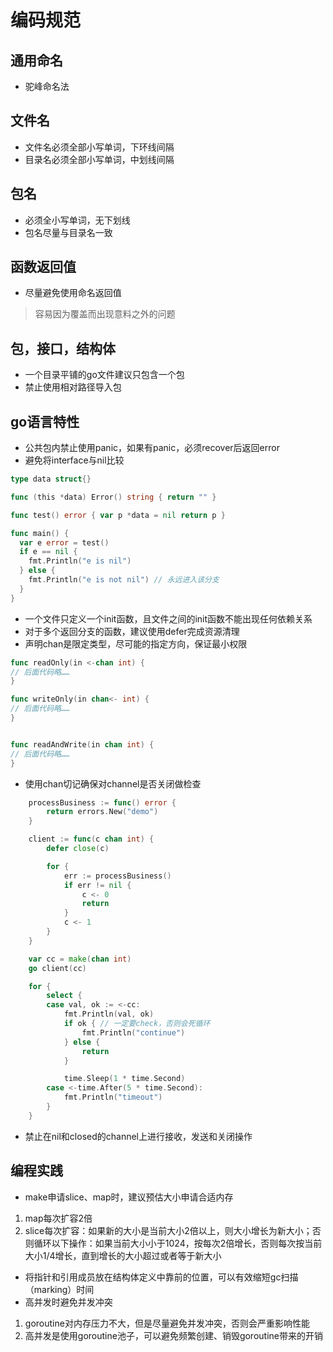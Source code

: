 # 编码规范
## 通用命名
* 驼峰命名法
 
## 文件名
* 文件名必须全部小写单词，下环线间隔
* 目录名必须全部小写单词，中划线间隔 

## 包名
* 必须全小写单词，无下划线
* 包名尽量与目录名一致

## 函数返回值
* 尽量避免使用命名返回值
> 容易因为覆盖而出现意料之外的问题

## 包，接口，结构体
* 一个目录平铺的go文件建议只包含一个包
* 禁止使用相对路径导入包

## go语言特性
* 公共包内禁止使用panic，如果有panic，必须recover后返回error
* 避免将interface与nil比较
```go
type data struct{}

func (this *data) Error() string { return "" }

func test() error { var p *data = nil return p }

func main() { 
  var e error = test() 
  if e == nil { 
    fmt.Println("e is nil")
  } else { 
    fmt.Println("e is not nil") // 永远进入该分支
  }
}
```
* 一个文件只定义一个init函数，且文件之间的init函数不能出现任何依赖关系
* 对于多个返回分支的函数，建议使用defer完成资源清理
* 声明chan是限定类型，尽可能的指定方向，保证最小权限
```go
func readOnly(in <-chan int) { 
// 后面代码略……
}

func writeOnly(in chan<- int) { 
// 后面代码略……
}


func readAndWrite(in chan int) { 
// 后面代码略……
}
```
* 使用chan切记确保对channel是否关闭做检查
```go
	processBusiness := func() error {
		return errors.New("demo")
	}

	client := func(c chan int) {
		defer close(c)

		for {
			err := processBusiness()
			if err != nil {
				c <- 0
				return
			}
			c <- 1
		}
	}

	var cc = make(chan int)
	go client(cc)

	for {
		select {
		case val, ok := <-cc:
			fmt.Println(val, ok)
			if ok { // 一定要check，否则会死循环
				fmt.Println("continue")
			} else {
				return
			}

			time.Sleep(1 * time.Second)
		case <-time.After(5 * time.Second):
			fmt.Println("timeout")
		}
	}
```
* 禁止在nil和closed的channel上进行接收，发送和关闭操作

## 编程实践
* make申请slice、map时，建议预估大小申请合适内存
1. map每次扩容2倍
2. slice每次扩容：如果新的大小是当前大小2倍以上，则大小增长为新大小；否则循环以下操作：如果当前大小小于1024，按每次2倍增长，否则每次按当前大小1/4增长，直到增长的大小超过或者等于新大小
* 将指针和引用成员放在结构体定义中靠前的位置，可以有效缩短gc扫描（marking）时间
* 高并发时避免并发冲突
1. goroutine对内存压力不大，但是尽量避免并发冲突，否则会严重影响性能
2. 高并发是使用goroutine池子，可以避免频繁创建、销毁goroutine带来的开销
